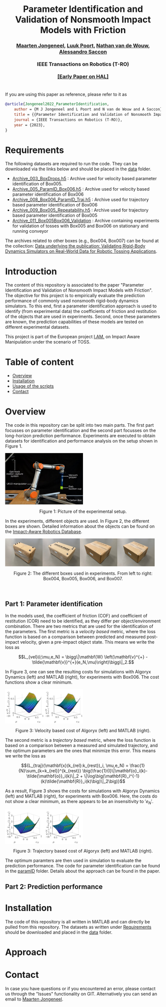 <div align="center">
<h1 align="center">
Parameter Identification and Validation of Nonsmooth Impact Models
with Friction
</h1>
</div>
<div align="center">
<h3>
<a href="https://research.tue.nl/en/persons/maarten-jongeneel">Maarten Jongeneel</a>,
<a href="https://research.tue.nl/en/persons/luuk-poort">Luuk Poort</a>,
<a href="https://www.tue.nl/en/research/researchers/nathan-van-de-wouw/">Nathan van de Wouw</a>,
<a href="https://www.tue.nl/en/research/researchers/alessandro-saccon/">Alessandro Saccon</a>
<br>
<br>
IEEE Transactions on Robotics (T-RO)
<br>
<br>
<a href="/">[Early Paper on HAL]</a>
</h3>
</div>

# 

If you are using this paper as reference, please refer to it as
```bibtex
@article{Jongeneel2022_ParameterIdentification,
    author = {M J Jongeneel and L Poort and N van de Wouw and A Saccon},
    title = {{Parameter Identification and Validation of Nonsmooth Impact Models with Friction}},
    journal = {IEEE Transactions on Robotics (T-RO)},
    year = {2023},
}
```
Requirements
===========
The following datasets are required to run the code. They can be downloaded via the links below and should be placed in the [data](/data/) folder. 
 - [Archive_003_BoxDrops.h5](https://doi.org/10.4121/17122553) : Archive used for velocity based parameter identification of Box005.
 - [Archive_005_ParamID_Box006.h5](https://doi.org/10.4121/21024007) : Archive used for velocity based parameter identification of Box006 
 - [Archive_008_Box006_ParamID_Traj.h5](https://doi.org/10.4121/21387510) : Archive used for trajectory based parameter identification of Box006
 - [Archive_009_Box005_Repeatability.h5](https://doi.org/10.4121/21387606) : Archive used for trajectory based parameter identification of Box005
 - [Archive_011_Box005Box006_Validation](https://doi.org/10.4121/21399657) : Archive containing experiments for validation of tosses with Box005 and Box006 on stationary and running conveyor

 The archives related to other boxes (e.g., Box004, Box007) can be found at the collection: [Data underlying the publication: Validating Rigid-Body Dynamics Simulators on Real-World Data for Robotic Tossing Applications](https://doi.org/10.4121/c.6278310). 



Introduction
============

The content of this repository is associated to the paper "Parameter Identification and Validation of Nonsmooth Impact Models with Friction". The objective for this project is to empirically evaluate the prediction performance of commonly used nonsmooth rigid-body dynamics simulators. To this end, first a parameter identification approach is used to identify (from experimental data) the coefficients of friction and restitution of the objects that are used in experiments. Second, once these parameters are known, the prediction capabilities of these models are tested on different experimental datasets. 

This project is part of the European project [I.AM.](www.i-am-project.eu) on Impact Aware Manipulation under the scenario of TOSS. 


Table of content
================
- [Overview](#overview)
- [Installation](#installation)
- [Usage of the scripts](#usage-of-the-scripts)
- [Contact](#contact)

# Overview
The code in this repository can be split into two main parts. The first part focusses on parameter identification and the second part focusses on the long-horizon prediction performance. Experiments are executed to obtain datasets for identification and performance analysis on the setup shown in Figure 1.

<div align="center">
    <div style = "display: flex; align="center">
        <img src="figures/GITimg/ExperimentalSetup.jpg" width="50%"/> 
    </div>
    <p>Figure 1: Picture of the experimental setup.</p>
</div> 

In the experiments, different objects are used. In Figure 2, the different boxes are shown. Detailed information about the objects can be found on the [Impact-Aware Robotics Database](https://impact-aware-robotics-database.tue.nl/objects).

<div align="center">
    <div style = "display: flex; align="center">
        <img src="figures/GITimg/Box004.jpg" alt="drawing" width=24%/>
        <img src="figures/GITimg/Box005.jpg" alt="drawing" width=24%/>
        <img src="figures/GITimg/Box006.jpg" alt="drawing" width=24%/>
        <img src="figures/GITimg/Box007.jpg" alt="drawing" width=24%/>
    </div>
    <p>Figure 2: The different boxes used in experiments. From left to right: Box004, Box005, Box006, and Box007.</p>
</div>


<p>&nbsp;</p>

## Part 1: Parameter identification
In the models used, the coefficient of friction (COF) and coefficient of restitution (COR) need to be identified, as they differ per object/environment combination. There are two metrics that are used for the identification of the parameters. The first metric is a *velocity based* metric, where the loss function is based on a comparison between predicted and measured post-impact velocity, given a pre-impact object state. This means we write the loss as 

 ```math
 L_{vel}(i;\mu,e_N) = \bigg\|\mathbf{W} \left(\mathbf{v}^{+} -	\tilde{\mathbf{v}}^{+}(e_N,\mu)\right)\bigg\|_2.
 ```

In Figure 3, one can see the resulting costs for simulations with Algoryx Dynamics (left) and MATLAB (right), for experiments with Box006. The cost functions show a clear minimum. 

<div align="center">
    <div style = "display: flex; align="center">
        <img src="figures/GITimg/CostAlgoryx.jpg" alt="drawing" width=25%/>
        <img src="figures/GITimg/CostMatlab.jpg" alt="drawing" width=25%/>
    </div>
    <p>Figure 3: Velocity based cost of Algoryx (left) and MATLAB (right).</p>
</div>


 The second metric is a *trajectory based* metric, where the loss function is based on a comparison between a measured and simulated trajectory, and the optimum parameters are the ones that minimize this error. This means we write the loss as

 ```math
 {L_{traj}(\mathbf{x}(k_{rel}:k_{rest})_i, \mu,e_N) = \frac{1}{N}\sum_{k=k_{rel}}^{k_{rest}} \big(\frac{1}{l}\|\mathbf{o}_i(k)-\tilde{\mathbf{o}}_i(k)\|_2 + \|\log\big(\mathbf{R}_i^{-1}(k)\tilde{\mathbf{R}}_i(k)\big)\|_2\big)}
 ```
 
 As a result, Figure 3 shows the costs for simulations with Algoryx Dynamics (left) and MATLAB (right), for experiments with Box006. Here, the costs do not show a clear minimum, as there appears to be an insensitivity to  $'e_N '$. 
 
 <div align="center">
    <div style = "display: flex; align="center">
        <img src="figures/GITimg/Traj_Based_CostAlgoryx.jpg" alt="drawing" width=25%/>
        <img src="figures/GITimg/Traj_Based_CostMatlab.jpg" alt="drawing" width=25%/>
    </div>
    <p>Figure 3: Trajectory based cost of Algoryx (left) and MATLAB (right).</p>
</div>
 
 The optimum paramters are then used in simulation to evaluate the prediction performance. The code for parameter identification can be found in the [paramID](/paramID/) folder. Details about the approach can be found in the paper.

## Part 2: Prediction performance

# Installation
The code of this repository is all written in MATLAB and can directly be pulled from this repository. The datasets as written under [Requirements](#requirements) should be downloaded and placed in the [data](/data/) folder.

# Approach



# Contact
In case you have questions or if you encountered an error, please contact us through the "Issues" functionality on GIT. Alternatively you can send an email to [Maarten Jongeneel](mailto:m.j.jongeneel@tue.nl).

<!-- # TODO
- [ ] Write a proper README.md
- [ ] Update `paramID/getImpactData.m`
    - [ ] Make the object you want to use for paramID as input, get rid of hardcoded stuff
    - [ ] Also consider gravity, and impact surface
- [ ] Update paramID subdirectory
    - [ ] Clean up the scripts
    - [X] Make Param ID for AGX optional 
    - [ ] Write proper README.md for that subdirectory
- [ ] Update the rest-pose prediction scripts
    - [ ] Make simulations in AGX optional (s.t. one can run also only Matlab)
    - [ ] Create options for MuJoCo simulation and validation scripts
    - [ ] Write proper script to evaluate rest-pose on the conveyor of certain (input) object (e.g., box5)
    - [ ] Write proper script to evaluate pick-up on the (input) object (e.g., box5) -->


